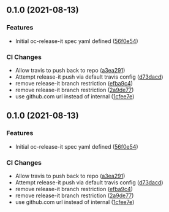 ## 0.1.0 (2021-08-13)


### Features

* Initial oc-release-it spec yaml defined ([56f0e54](https://github.com/ivandov/oc-releaser/commit/56f0e5470a12f8ffb33814975b786873cef6d99c))


### CI Changes

* Allow travis to push back to repo ([a3ea291](https://github.com/ivandov/oc-releaser/commit/a3ea291359c4fcbb9e7ed1168ecfbc5bf51f2e0a))
* Attempt release-it push via default travis config ([d73dacd](https://github.com/ivandov/oc-releaser/commit/d73dacd63b797ef4ff7945244fae77fec04c3435))
* remove release-it branch restriction ([efba9c4](https://github.com/ivandov/oc-releaser/commit/efba9c48a491ad19bceb06e4a3a7f0f7c8626db9))
* remove release-it branch restriction ([2a9de77](https://github.com/ivandov/oc-releaser/commit/2a9de7776fde0673b8e40a80e41d59ea3e0ec5be))
* use github.com url instead of internal ([1cfee7e](https://github.com/ivandov/oc-releaser/commit/1cfee7e6d033faa0bdfb5c7a718cedbc9d149af9))

## 0.1.0 (2021-08-13)


### Features

* Initial oc-release-it spec yaml defined ([56f0e54](https://github.com/ivandov/oc-releaser/commit/56f0e5470a12f8ffb33814975b786873cef6d99c))


### CI Changes

* Allow travis to push back to repo ([a3ea291](https://github.com/ivandov/oc-releaser/commit/a3ea291359c4fcbb9e7ed1168ecfbc5bf51f2e0a))
* Attempt release-it push via default travis config ([d73dacd](https://github.com/ivandov/oc-releaser/commit/d73dacd63b797ef4ff7945244fae77fec04c3435))
* remove release-it branch restriction ([efba9c4](https://github.com/ivandov/oc-releaser/commit/efba9c48a491ad19bceb06e4a3a7f0f7c8626db9))
* remove release-it branch restriction ([2a9de77](https://github.com/ivandov/oc-releaser/commit/2a9de7776fde0673b8e40a80e41d59ea3e0ec5be))
* use github.com url instead of internal ([1cfee7e](https://github.com/ivandov/oc-releaser/commit/1cfee7e6d033faa0bdfb5c7a718cedbc9d149af9))

